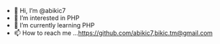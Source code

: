 - 👋 Hi, I’m @abikic7
- 👀 I’m interested in PHP
- 🌱 I’m currently learning PHP
- 📫 How to reach me ...https://github.com/abikic7,bikic.tm@gmail.com


